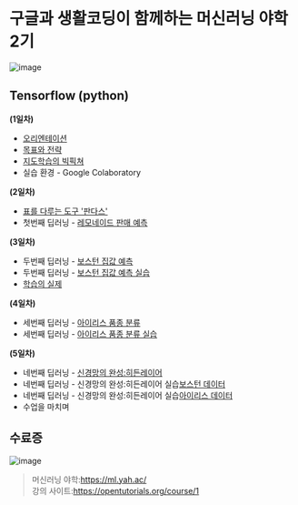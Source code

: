 # 구글과 생활코딩이 함께하는 머신러닝 야학 2기

![image](https://user-images.githubusercontent.com/55734436/103525975-73018200-4ec3-11eb-8dee-d85f9732d11b.png)




## Tensorflow (python)

**(1일차)**
- [오리엔테이션](https://github.com/jaaaamj0711/Machine_learning_yahac/blob/main/day1_orientation.md)
- [목표와 전략](https://github.com/jaaaamj0711/Machine_learning_yahac/blob/main/day1_target.md)
- [지도학습의 빅픽쳐](https://github.com/jaaaamj0711/Machine_learning_yahac/blob/main/day1_supervised.md)
- 실습 환경 - Google Colaboratory

**(2일차)**
- [표를 다루는 도구 '판다스'](https://github.com/jaaaamj0711/Machine_learning_yahac/blob/main/day2_pandas.md)
- 첫번째 딥러닝 - [레모네이드 판매 예측](https://github.com/jaaaamj0711/Machine_learning_yahac/blob/main/day2_lemon.md)

**(3일차)**
- 두번째 딥러닝 - [보스턴 집값 예측](https://github.com/jaaaamj0711/Machine_learning_yahac/blob/main/day3_boston.md)
- 두번째 딥러닝 - [보스턴 집값 예측 실습](https://github.com/jaaaamj0711/Machine_learning_yahac/blob/main/boston.ipynb)
- [학습의 실제](https://github.com/jaaaamj0711/Machine_learning_yahac/blob/main/day3_train.md)

**(4일차)**
- 세번째 딥러닝 - [아이리스 품종 분류](https://github.com/jaaaamj0711/Machine_learning_yahac/blob/main/day4_iris.md)
- 세번째 딥러닝 - [아이리스 품종 분류 실습](https://github.com/jaaaamj0711/Machine_learning_yahac/blob/main/iris.ipynb)

**(5일차)**
- 네번째 딥러닝 - [신경망의 완성:히든레이어](https://github.com/jaaaamj0711/Machine_learning_yahac/blob/main/day5_hidden.md)
- 네번째 딥러닝 - 신경망의 완성:히든레이어 실습[보스턴 데이터](https://github.com/jaaaamj0711/Machine_learning_yahac/blob/main/boston_h.ipynb)
- 네번째 딥러닝 - 신경망의 완성:히든레이어 실습[아이리스 데이터](https://github.com/jaaaamj0711/Machine_learning_yahac/blob/main/iris_h.ipynb)
- 수업을 마치며

## 수료증
![image](https://user-images.githubusercontent.com/55734436/104590151-42350000-56ae-11eb-9622-6ce5e0cf47d9.png)




> 머신러닝 야학:https://ml.yah.ac/  
> 강의 사이트:https://opentutorials.org/course/1
